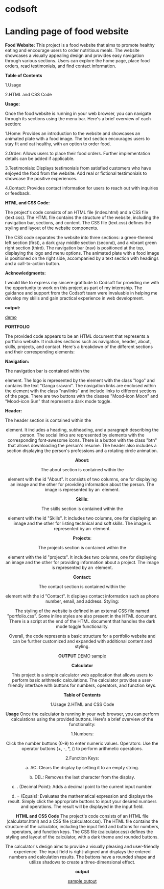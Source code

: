 # codsoft

# Landing page of food website


**Food Website:**
This project is a food website that aims to promote healthy eating and encourage users to order nutritious meals. The website showcases a visually appealing design and provides easy navigation through various sections. Users can explore the home page, place food orders, read testimonials, and find contact information.

**Table of Contents**

1.Usage

2.HTML and CSS Code

**Usage:**

Once the food website is running in your web browser, you can navigate through its sections using the menu bar. Here's a brief overview of each section:

1.Home: Provides an introduction to the website and showcases an animated plate with a food image. The text section encourages users to stay fit and eat healthy, with an option to order food.

2.Order: Allows users to place their food orders. Further implementation details can be added if applicable.

3.Testimonials: Displays testimonials from satisfied customers who have enjoyed the food from the website. Add real or fictional testimonials to showcase the positive experiences.

4.Contact: Provides contact information for users to reach out with inquiries or feedback.

**HTML and CSS Code:**

The project's code consists of an HTML file (index.html) and a CSS file (text.css). The HTML file contains the structure of the website, including the navigation bar, sections, and content. The CSS file (text.css) defines the styling and layout of the website components.

The CSS code separates the website into three sections: a green-themed left section (first), a dark gray middle section (second), and a vibrant green right section (third). The navigation bar (nav) is positioned at the top, displaying the logo and menu options. The animated plate with a food image is positioned on the right side, accompanied by a text section with headings and a call-to-action button.

**Acknowledgments:**

I would like to express my sincere gratitude to Codsoft for providing me with the opportunity to work on this project as part of my internship. The guidance and support from the Codsoft team were invaluable in helping me develop my skills and gain practical experience in web development. 

**output:**

[demo](https://drive.google.com/file/d/1C-W9EwnvfxjjHZ-57vit49W3krIvZjVd/view?usp=drivesdk)




**PORTFOLIO**

                                                      
  The provided code appears to be an HTML document that represents a portfolio website. It includes sections such as navigation, header, about, skills, projects, and contact. Here's a breakdown of the different sections and their corresponding elements:

**Navigation:**

The navigation bar is contained within the <nav> element.
The logo is represented by the <a> element with the class "logo" and contains the text "Ganga sravani".
The navigation links are enclosed within the <u1> element with the class "navlinks" and include links to different sections of the page.
There are two buttons with the classes "Mood-icon Moon" and "Mood-icon Sun" that represent a dark mode toggle.

**Header:**

The header section is contained within the <header> element.
It includes a heading, subheading, and a paragraph describing the person.
The social links are represented by <a> elements with the corresponding font-awesome icons.
There is a button with the class "btn" that allows downloading the person's resume.
The header also includes a section displaying the person's professions and a rotating circle animation.

**About:**

The about section is contained within the <section> element with the id "About".
It consists of two columns, one for displaying an image and the other for providing information about the person.
The image is represented by an <img> element.

**Skills:**

The skills section is contained within the <section> element with the id "Skills".
It includes two columns, one for displaying an image and the other for listing technical and soft skills.
The image is represented by an <img> element.

**Projects:**

The projects section is contained within the <section> element with the id "projects".
It includes two columns, one for displaying an image and the other for providing information about a project.
The image is represented by an <img> element.

**Contact:**

The contact section is contained within the <section> element with the id "Contact".
It displays contact information such as phone number, email, and address.
Styling:

The styling of the website is defined in an external CSS file named "portfolio.css".
Some inline styles are also present in the HTML document.
There is a script at the end of the HTML document that handles the dark mode toggle functionality.

Overall, the code represents a basic structure for a portfolio website and can be further customized and expanded with additional content and styling.

**OUTPUT**
       [DEMO](https://drive.google.com/file/d/1Cmwu3oLM3lAhGlS1xFWS5rsUaTcG7GgD/view?usp=drivesdk)
       [sample](https://drive.google.com/file/d/1CoOIScsIx1B0RIndivywhFtj_YKNHew8/view?usp=drivesdk)





**Calculator**

This project is a simple calculator web application that allows users to perform basic arithmetic calculations. The calculator provides a user-friendly interface with buttons for numbers, operators, and function keys.

**Table of Contents**

1.Usage
2.HTML and CSS Code

**Usage**
Once the calculator is running in your web browser, you can perform calculations using the provided buttons. Here's a brief overview of the functionality:

1.Numbers: 

Click the number buttons (0-9) to enter numeric values.
Operators: Use the operator buttons (+, -, *, /) to perform arithmetic operations.

2.Function Keys:

a. AC: Clears the display by setting it to an empty string.

b. DEL: Removes the last character from the display.

c. . (Decimal Point): Adds a decimal point to the current input number.

d. = (Equals): Evaluates the mathematical expression and displays the result.
Simply click the appropriate buttons to input your desired numbers and operations. The result will be displayed in the input field.

**HTML and CSS Code**
The project's code consists of an HTML file (calculator.html) and a CSS file (calculator.css). The HTML file contains the structure of the calculator, including the input field and buttons for numbers, operators, and function keys. The CSS file (calculator.css) defines the styling and layout of the calculator, with a dark theme and rounded buttons.

The calculator's design aims to provide a visually pleasing and user-friendly experience. The input field is right-aligned and displays the entered numbers and calculation results. The buttons have a rounded shape and utilize shadows to create a three-dimensional effect.


**output**

 [sample output](https://drive.google.com/file/d/1DYm5_TfjT7-jViPLE7n8LuuklV1Fh7Om/view?usp=drivesdk) 



















